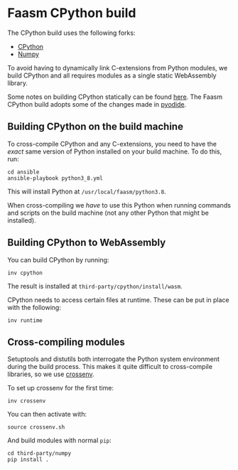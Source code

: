 # Faasm CPython build

The CPython build uses the following forks:

- [CPython](https://github.com/Shillaker/cpython/tree/faasm)
- [Numpy](https://github.com/Shillaker/numpy/tree/faasm)

To avoid having to dynamically link C-extensions from Python modules, we build 
CPython and all requires modules as a single static WebAssembly library.

Some notes on building CPython statically can be found
[here](https://wiki.python.org/moin/BuildStatically). The Faasm CPython build 
adopts some of the changes made in 
[pyodide](https://github.com/iodide-project/pyodide).

## Building CPython on the build machine

To cross-compile CPython and any C-extensions, you need to have the _exact_ 
same version of Python installed on your build machine. To do this, run:

```
cd ansible
ansible-playbook python3_8.yml
```

This will install Python at `/usr/local/faasm/python3.8`.

When cross-compiling we _have_ to use this Python when running commands and
scripts on the build machine (not any other Python that might be installed).

## Building CPython to WebAssembly

You can build CPython by running:

```
inv cpython
```

The result is installed at `third-party/cpython/install/wasm`.

CPython needs to access certain files at runtime. These can be put in place with
the following:

```
inv runtime
```

## Cross-compiling modules

Setuptools and distutils both interrogate the Python system environment during
the build process. This makes it quite difficult to cross-compile libraries, so
we use [crossenv](https://github.com/benfogle/crossenv).

To set up crossenv for the first time:

```
inv crossenv
```

You can then activate with:

```
source crossenv.sh
```

And build modules with normal `pip`:

```
cd third-party/numpy
pip install .
```

